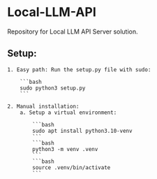 # Local-LLM-API
Repository for Local LLM API Server solution.

## Setup:

    1. Easy path: Run the setup.py file with sudo:

        ```bash
        sudo python3 setup.py
        ```

    2. Manual installation:
        a. Setup a virtual environment:

            ```bash
            sudo apt install python3.10-venv
            ```
            ```bash
            python3 -m venv .venv
            ```
            ```bash
            source .venv/bin/activate
            ```